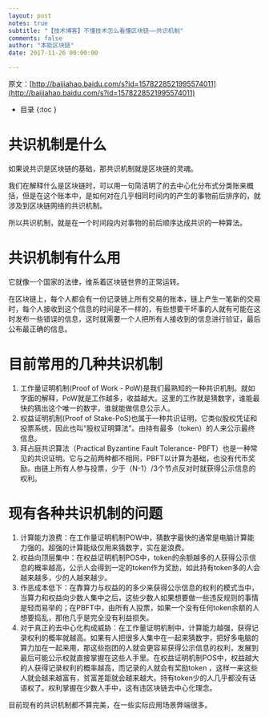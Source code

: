 ```yaml
---
layout: post
notes: true
subtitle: "【技术博客】不懂技术怎么看懂区块链——共识机制"
comments: false
author: "本能区块链"
date: 2017-11-26 00:00:00

---
```



原文：[http://baijiahao.baidu.com/s?id=1578228521995574011](http://baijiahao.baidu.com/s?id=1578228521995574011)

*   目录
{:toc }

# 共识机制是什么

如果说共识是区块链的基础，那共识机制就是区块链的灵魂。

我们在解释什么是区块链时，可以用一句简洁明了的去中心化分布式分类账来概括，但是在这个账本中，是如何对在几乎相同时间内的产生的事物前后排序的，就涉及到区块链网络的共识机制。

所以共识机制，就是在一个时间段内对事物的前后顺序达成共识的一种算法。

# 共识机制有什么用

它就像一个国家的法律，维系着区块链世界的正常运转。

在区块链上，每个人都会有一份记录链上所有交易的账本，链上产生一笔新的交易时，每个人接收到这个信息的时间是不一样的，有些想要干坏事的人就有可能在这时发布一些错误的信息，这时就需要一个人把所有人接收到的信息进行验证，最后公布最正确的信息。

# 目前常用的几种共识机制

1.	工作量证明机制(Proof of Work - PoW)是我们最熟知的一种共识机制。就如字面的解释，PoW就是工作越多，收益越大。这里的工作就是猜数字，谁能最快的猜出这个唯一的数字，谁就能做信息公示人。
2.	权益证明机制(Proof of Stake-PoS)也属于一种共识证明，它类似股权凭证和投票系统，因此也叫“股权证明算法”。由持有最多（token）的人来公示最终信息。
3.	拜占庭共识算法（Practical Byzantine Fault Tolerance- PBFT）也是一种常见的共识证明。它与之前两种都不相同，PBFT以计算为基础，也没有代币奖励。由链上所有人参与投票，少于（N-1）/3个节点反对时就获得公示信息的权利。

# 现有各种共识机制的问题

1.	计算能力浪费：在工作量证明机制POW中，猜数字最快的通常是电脑计算能力强的。超强的计算能级仅用来猜数字，实在是浪费。
2.	权益向顶层集中：在权益证明机制POS中，token的余额越多的人获得公示信息的概率越高，公示人会得到一定的token作为奖励，如此持有token多的人会越来越多，少的人越来越少。
3.	作恶成本低下：在靠算力与权益的的多少来获得公示信息的权利的模式当中，当算力和权益向少数人集中之后，这些少数人如果想要做一些违反规则的事情是轻而易举的；在PBFT中，由所有人投票，如果一个没有任何token余额的人想要捣乱，那他几乎是完全没有利益损失。
4.	对于真正的去中心化构成威胁：在工作量证明机制中，计算能力越强，获得记录权利的概率就越高。如果有人把很多人集中在一起来猜数字，把好多电脑的算力加在一起来用，那这些抱团的人就会更容易获得公示信息的权利，发展到最后可能公示权就直接掌握在这些人手里。在权益证明机制POS中，权益越大的人获得记录权利的概率越高，而记录的人就会有奖励token ，这样一来这些人就会越来越富有，贫富差距就会越来越大。持有token少的人几乎都没有话语权了。权利掌握在少数人手中，这有违区块链去中心化理念。

目前现有的共识机制都不算完美，在一些实际应用场景弊端很多。
